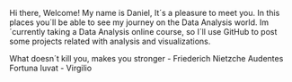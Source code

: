 Hi there, Welcome! 
My name is Daniel, It´s a pleasure to meet you. In this places you´ll be able to see my journey on the Data Analysis world.
Im´currently taking a Data Analysis online course, so I´ll use GitHub to post some projects related with analysis and visualizations.

What doesn´t kill you, makes you stronger - Friederich Nietzche
Audentes Fortuna Iuvat - Virgilio
<!---
DanyMillan/DanyMillan is a ✨ special ✨ repository because its `README.md` (this file) appears on your GitHub profile.
You can click the Preview link to take a look at your changes.
--->
